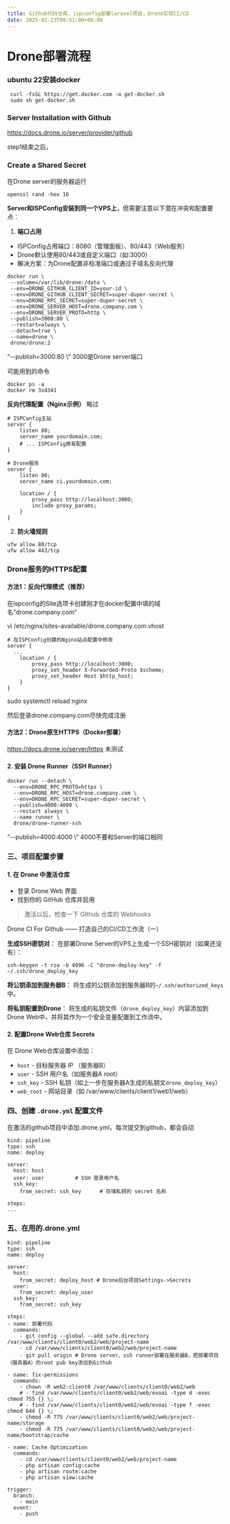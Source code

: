 ```yaml
---
title: Github代码仓库、ispconfig部署laravel项目，Drone实现CI/CD
date: 2025-02-23T09:51:00+08:00
---
```

# Drone部署流程

### ubuntu 22安装docker

```
 curl -fsSL https://get.docker.com -o get-docker.sh
 sudo sh get-docker.sh
```

### Server Installation with Github

https://docs.drone.io/server/provider/github

step1结束之后，

### Create a Shared Secret

在Drone server的服务器运行

```
openssl rand -hex 16
```

**Server和ISPConfig安装到同一个VPS上**，但需要注意以下潜在冲突和配置要点：

1. **端口占用**
  
  - ISPConfig占用端口：8080（管理面板）、80/443（Web服务）
  - Drone默认使用80/443或自定义端口（如:3000）
  - 解决方案：为Drone配置非标准端口或通过子域名反向代理

```
docker run \
 --volume=/var/lib/drone:/data \
 --env=DRONE_GITHUB_CLIENT_ID=your-id \
 --env=DRONE_GITHUB_CLIENT_SECRET=super-duper-secret \
 --env=DRONE_RPC_SECRET=super-duper-secret \
 --env=DRONE_SERVER_HOST=drone.company.com \
 --env=DRONE_SERVER_PROTO=http \
 --publish=3000:80 \
 --restart=always \
 --detach=true \
 --name=drone \
 drone/drone:2
```

“--publish=3000:80 \“ 3000是Drone server端口

可能用到的命令

```
docker ps -a
docker rm 3sd341
```

**反向代理配置（Nginx示例）** 略过

```
# ISPConfig主站
server {
    listen 80;
    server_name yourdomain.com;
    # ... ISPConfig原有配置
}

# Drone服务
server {
    listen 80;
    server_name ci.yourdomain.com;

    location / {
        proxy_pass http://localhost:3000;
        include proxy_params;
    }
}
```

2. **防火墙规则**

```
ufw allow 80/tcp
ufw allow 443/tcp
```

### Drone服务的HTTPS配置

#### 方法1：反向代理模式（推荐）

在ispconfig的Site选项卡创建刚才在docker配置中填的域名“drone.company.com”

vi /etc/nginx/sites-available/drone.company.com.vhost

```
# 在ISPConfig创建的Nginx站点配置中修改
server {
  ...
    location / {
        proxy_pass http://localhost:3000;
        proxy_set_header X-Forwarded-Proto $scheme;
        proxy_set_header Host $http_host;
    }
}
```

sudo systemctl reload nginx

然后登录drone.company.com尽快完成注册

#### 方法2：Drone原生HTTPS（Docker部署）

https://docs.drone.io/server/https 未测试

#### 2. 安装 Drone Runner（SSH Runner）

```
docker run --detach \
  --env=DRONE_RPC_PROTO=https \
  --env=DRONE_RPC_HOST=drone.company.com \
  --env=DRONE_RPC_SECRET=super-duper-secret \
  --publish=4000:4000 \
  --restart always \
  --name runner \
  drone/drone-runner-ssh
```

“--publish=4000:4000 \“ 4000不要和Server的端口相同

### 三、项目配置步骤

#### 1. 在 Drone 中激活仓库

- 登录 Drone Web 界面
- 找到你的 GitHub 仓库并启用

> 激活以后，检查一下 GIthub 仓库的 Webhooks

Drone CI For Github —— 打造自己的CI/CD工作流（一）

**生成SSH密钥对**：
在部署Drone Server的VPS上生成一个SSH密钥对（如果还没有）：

```
ssh-keygen -t rsa -b 4096 -C "drone-deploy-key" -f ~/.ssh/drone_deploy_key
```

**将公钥添加到服务器B**：
将生成的公钥添加到服务器B的`~/.ssh/authorized_keys`中。

**将私钥配置到Drone**：
将生成的私钥文件（`drone_deploy_key`）内容添加到Drone Web中，并将其作为一个安全变量配置到工作流中。

#### 2. 配置Drone Web仓库 Secrets

在 Drone Web仓库设置中添加：

- `host` - 目标服务器 IP （服务器B）
- `user` - SSH 用户名（如服务器A root）
- `ssh_key` - SSH 私钥（如上一步在服务器A生成的私钥文`drone_deploy_key`）
- `web_root` - 网站目录（如 /var/www/clients/client1/web1/web）

### 四、创建 `.drone.yml` 配置文件

在激活的github项目中添加.drone.yml，每次提交到github，都会自动

```
kind: pipeline
type: ssh
name: deploy

server:
  host: host
  user: user          # SSH 登录用户名
  ssh_key: 
    from_secret: ssh_key      # 存储私钥的 secret 名称

steps:
...
```

### 五、在用的.drone.yml

```
kind: pipeline
type: ssh
name: deploy

server:
  host:
    from_secret: deploy_host # Drone后台项目Settings->Secrets
  user:
    from_secret: deploy_user
  ssh_key:
    from_secret: ssh_key

steps:
- name: 部署代码
  commands:
    - git config --global --add safe.directory /var/www/clients/client0/web2/web/project-name
    - cd /var/www/clients/client0/web2/web/project-name
    - git pull origin # Drone server、ssh runner部署在服务器B，把部署项目（服务器A）的root pub key添加到Github

- name: fix-permissions
  commands:
    - chown -R web2:client0 /var/www/clients/client0/web2/web
    # - find /var/www/clients/client0/web2/web/evoai -type d -exec chmod 755 {} \;
    # - find /var/www/clients/client0/web2/web/evoai -type f -exec chmod 644 {} \;
    - chmod -R 775 /var/www/clients/client0/web2/web/project-name/storage
    - chmod -R 775 /var/www/clients/client0/web2/web/project-name/bootstrap/cache  

- name: Cache Optimization
  commands:
    - cd /var/www/clients/client0/web2/web/project-name
    - php artisan config:cache
    - php artisan route:cache
    - php artisan view:cache

trigger:
  branch:
    - main
  event:
    - push
```

